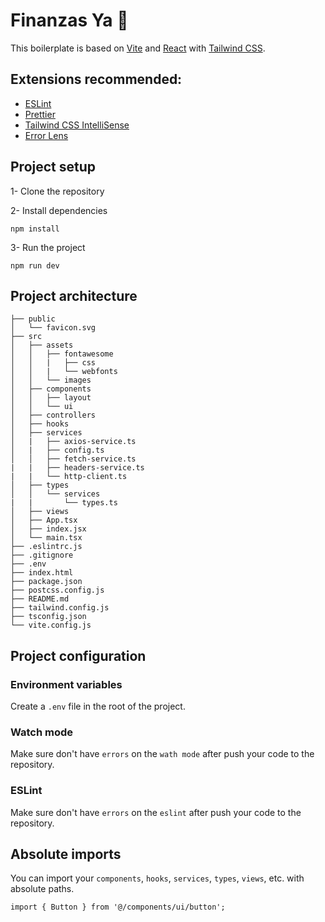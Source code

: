 # Finanzas Ya 🧉

This boilerplate is based on [Vite](https://vitejs.dev/) and [React](https://reactjs.org/) with [Tailwind CSS](https://tailwindcss.com/).

## Extensions recommended:

- [ESLint](https://marketplace.visualstudio.com/items?itemName=dbaeumer.vscode-eslint)
- [Prettier](https://marketplace.visualstudio.com/items?itemName=esbenp.prettier-vscode)
- [Tailwind CSS IntelliSense](https://marketplace.visualstudio.com/items?itemName=bradlc.vscode-tailwindcss)
- [Error Lens](https://marketplace.visualstudio.com/items?itemName=usernamehw.errorlens)

## Project setup

1- Clone the repository

2- Install dependencies

```
npm install
```

3- Run the project

```
npm run dev
```

## Project architecture

```
├── public 
│   └── favicon.svg
├── src
│   ├── assets
│   │   ├── fontawesome
│   │   |   ├── css
│   │   |   └── webfonts
│   │   └── images
│   ├── components
│   │   ├── layout
│   │   └── ui
│   ├── controllers
│   ├── hooks
│   ├── services
│   |   ├── axios-service.ts
│   |   ├── config.ts
│   │   ├── fetch-service.ts
|   |   ├── headers-service.ts
|   |   └── http-client.ts
│   ├── types
│   │   └── services
|   |       └── types.ts
│   ├── views
│   ├── App.tsx
│   ├── index.jsx
│   └── main.tsx
├── .eslintrc.js
├── .gitignore
├── .env
├── index.html
├── package.json
├── postcss.config.js
├── README.md
├── tailwind.config.js
├── tsconfig.json
└── vite.config.js
```

## Project configuration

### Environment variables

Create a `.env` file in the root of the project.

### Watch mode

Make sure don't have `errors` on the `wath mode` after push your code to the repository.

### ESLint

Make sure don't have `errors` on the `eslint` after push your code to the repository.

## Absolute imports

You can import your `components`, `hooks`, `services`, `types`, `views`, etc. with absolute paths.

```
import { Button } from '@/components/ui/button';
```








